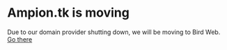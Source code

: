 # Ampion.tk is moving
Due to our domain provider shutting down, we will be moving to Bird Web.
[Go there](http://v2.birdone.click/birdweb/ampiontk)
